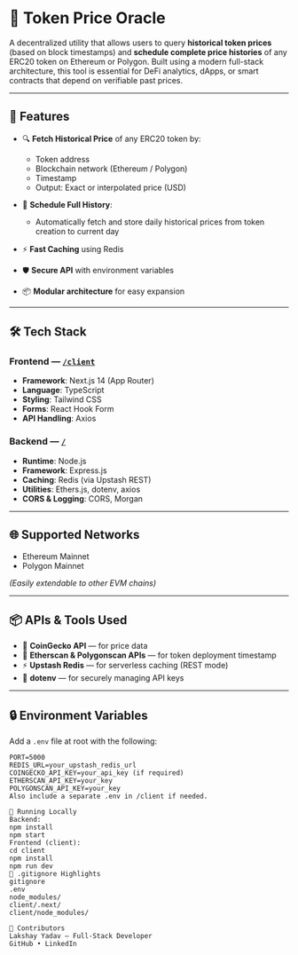 # 🧠 Token Price Oracle

A decentralized utility that allows users to query **historical token prices** (based on block timestamps) and **schedule complete price histories** of any ERC20 token on Ethereum or Polygon. Built using a modern full-stack architecture, this tool is essential for DeFi analytics, dApps, or smart contracts that depend on verifiable past prices.

---

## 🚀 Features

- 🔍 **Fetch Historical Price** of any ERC20 token by:
  - Token address
  - Blockchain network (Ethereum / Polygon)
  - Timestamp
  - Output: Exact or interpolated price (USD)

- 📅 **Schedule Full History**:
  - Automatically fetch and store daily historical prices from token creation to current day

- ⚡ **Fast Caching** using Redis
- 🛡️ **Secure API** with environment variables
- 📦 **Modular architecture** for easy expansion

---

## 🛠️ Tech Stack

### **Frontend** — [`/client`](./client)
- **Framework**: Next.js 14 (App Router)
- **Language**: TypeScript
- **Styling**: Tailwind CSS
- **Forms**: React Hook Form
- **API Handling**: Axios

### **Backend** — [`/`](./)
- **Runtime**: Node.js
- **Framework**: Express.js
- **Caching**: Redis (via Upstash REST)
- **Utilities**: Ethers.js, dotenv, axios
- **CORS & Logging**: CORS, Morgan

---

## 🌐 Supported Networks

- Ethereum Mainnet
- Polygon Mainnet

*(Easily extendable to other EVM chains)*

---

## 📦 APIs & Tools Used

- 🧪 **CoinGecko API** — for price data
- 🧠 **Etherscan & Polygonscan APIs** — for token deployment timestamp
- ⚡ **Upstash Redis** — for serverless caching (REST mode)
- 🔐 **dotenv** — for securely managing API keys

---

## 🔒 Environment Variables

Add a `.env` file at root with the following:

```env
PORT=5000
REDIS_URL=your_upstash_redis_url
COINGECKO_API_KEY=your_api_key (if required)
ETHERSCAN_API_KEY=your_key
POLYGONSCAN_API_KEY=your_key
Also include a separate .env in /client if needed.

🧪 Running Locally
Backend:
npm install
npm start
Frontend (client):
cd client
npm install
npm run dev
🧼 .gitignore Highlights
gitignore
.env
node_modules/
client/.next/
client/node_modules/

🤝 Contributors
Lakshay Yadav — Full-Stack Developer
GitHub • LinkedIn
